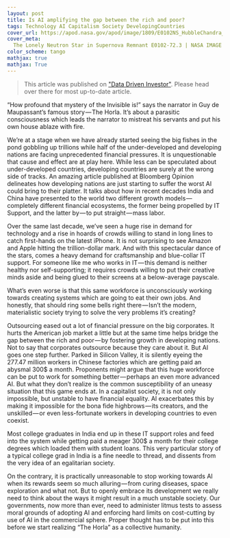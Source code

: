 ```yaml
---
layout: post
title: Is AI amplifying the gap between the rich and poor?
tags: Technology AI Capitalism Society DevelopingCountries
cover_url: https://apod.nasa.gov/apod/image/1809/E0102NS_HubbleChandra_960.jpg
cover_meta: 
  The Lonely Neutron Star in Supernova Remnant E0102-72.3 | NASA IMAGE OF THE DAY
color_scheme: tango
mathjax: true
mathjax: True
---
```


> This article was published on ["Data Driven Investor"](https://medium.com/datadriveninvestor/is-ai-amplifying-the-gap-between-rich-and-poor-252373c8641b). Please head over there for most up-to-date article.

“How profound that mystery of the Invisible is!” says the narrator in Guy de Maupassant’s famous story — The Horla. It’s about a parasitic consciousness which leads the narrator to mistreat his servants and put his own house ablaze with fire.

We’re at a stage when we have already started seeing the big fishes in the pond gobbling up trillions while half of the under-developed and developing nations are facing unprecedented financial pressures. It is unquestionable that cause and effect are at play here. While less can be speculated about under-developed countries, developing countries are surely at the wrong side of tracks. An amazing article published at Bloomberg Opinion delineates how developing nations are just starting to suffer the worst AI could bring to their platter. It talks about how in recent decades India and China have presented to the world two different growth models — completely different financial ecosystems, the former being propelled by IT Support, and the latter by — to put straight — mass labor.

Over the same last decade, we’ve seen a huge rise in demand for technology and a rise in hoards of crowds willing to stand in long lines to catch first-hands on the latest iPhone. It is not surprising to see Amazon and Apple hitting the trillion-dollar mark. And with this spectacular dance of the stars, comes a heavy demand for craftsmanship and blue-collar IT support. For someone like me who works in IT — this demand is neither healthy nor self-supporting; it requires crowds willing to put their creative minds aside and being glued to their screens at a below-average payscale.

What’s even worse is that this same workforce is unconsciously working towards creating systems which are going to eat their own jobs. And honestly, that should ring some bells right there — Isn’t the modern, materialistic society trying to solve the very problems it’s creating?


Outsourcing eased out a lot of financial pressure on the big corporates. It hurts the American job market a little but at the same time helps bridge the gap between the rich and poor — by fostering growth in developing nations. Not to say that corporates outsource because they care about it. But AI goes one step further. Parked in Silicon Valley, it is silently eyeing the 277.47 million workers in Chinese factories which are getting paid an abysmal 300$ a month. Proponents might argue that this huge workforce can be put to work for something better — perhaps an even more advanced AI. But what they don’t realize is the common susceptibility of an uneasy situation that this game ends at. In a capitalist society, it is not only impossible, but unstable to have financial equality. AI exacerbates this by making it impossible for the bona fide highbrows — its creators, and the unskilled — or even less-fortunate workers in developing countries to even coexist.


Most college graduates in India end up in these IT support roles and feed into the system while getting paid a meager 300$ a month for their college degrees which loaded them with student loans. This very particular story of a typical college grad in India is a fine needle to thread, and dissents from the very idea of an egalitarian society.

On the contrary, it is practically unreasonable to stop working towards AI when its rewards seem so much alluring — from curing diseases, space exploration and what not. But to openly embrace its development we really need to think about the ways it might result in a much unstable society. Our governments, now more than ever, need to administer litmus tests to assess moral grounds of adopting AI and enforcing hard limits on cost-cutting by use of AI in the commercial sphere. Proper thought has to be put into this before we start realizing “The Horla” as a collective humanity.